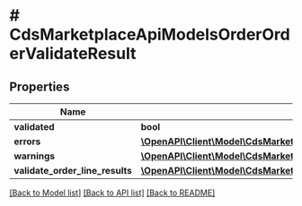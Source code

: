 # # CdsMarketplaceApiModelsOrderOrderValidateResult

## Properties

Name | Type | Description | Notes
------------ | ------------- | ------------- | -------------
**validated** | **bool** |  | [optional]
**errors** | [**\OpenAPI\Client\Model\CdsMarketplaceApiModelsOrderOrderValidateError[]**](CdsMarketplaceApiModelsOrderOrderValidateError.md) |  | [optional]
**warnings** | [**\OpenAPI\Client\Model\CdsMarketplaceApiModelsOrderOrderValidateError[]**](CdsMarketplaceApiModelsOrderOrderValidateError.md) |  | [optional]
**validate_order_line_results** | [**\OpenAPI\Client\Model\CdsMarketplaceApiModelsOrderOrderValidateLineResult[]**](CdsMarketplaceApiModelsOrderOrderValidateLineResult.md) |  | [optional]

[[Back to Model list]](../../README.md#models) [[Back to API list]](../../README.md#endpoints) [[Back to README]](../../README.md)
